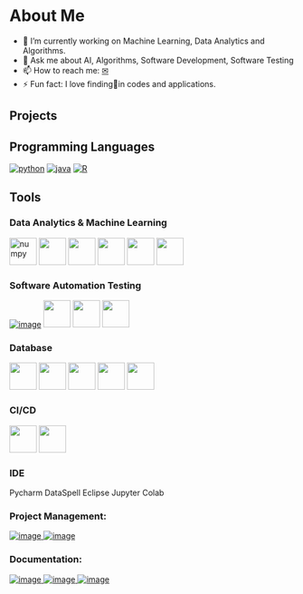 # About Me
- 🌱 I’m currently working on Machine Learning, Data Analytics and Algorithms.
- 💬 Ask me about AI, Algorithms, Software Development, Software Testing
- 📫 How to reach me: [✉](francis.sunny.25@gmail.com)
- ⚡ Fun fact: I love finding🐞in codes and applications.
## Projects

## Programming Languages
[![python](https://user-images.githubusercontent.com/35664378/216773735-5d278f07-3389-4344-af3f-f04336d83ba9.png)](https://www.python.org/)
[![java](https://user-images.githubusercontent.com/35664378/216773848-f91f23de-cdfc-4c6c-942b-8f760c85cb24.png)](https://www.java.com/en/)
[![R](https://user-images.githubusercontent.com/35664378/216773963-6098b3b9-2171-4fb7-b13e-820e92e5c722.png)](https://www.r-project.org/)
## Tools
### Data Analytics & Machine Learning
[<img src="https://cdn.icon-icons.com/icons2/2699/PNG/512/numpy_logo_icon_168071.png" width="48" title="numpy">](https://numpy.org)
[<img src="https://user-images.githubusercontent.com/35664378/216778270-8badd099-9bd0-4b4f-91df-0becf5e58150.png" width="48">](https://pandas.pydata.org)
[<img src="https://user-images.githubusercontent.com/35664378/216778349-bc490836-c5de-434a-b2e5-450873b19c11.png" width="48">](https://scikit-learn.org/stable/)
[<img src="https://user-images.githubusercontent.com/35664378/216778412-6c2019bd-4822-4450-8d36-fe066910be74.png" width="48">](https://www.tensorflow.org/)
[<img src="https://user-images.githubusercontent.com/35664378/216778550-7c47dd65-9c85-4d4e-bec9-0b8b8e6898c4.png" width="48">](https://keras.io/)
[<img src="https://user-images.githubusercontent.com/35664378/216778642-38f30f0d-f83b-4bff-99cb-db577c480325.png" width="48">](https://openai.com/)
### Software Automation Testing
[![image](https://user-images.githubusercontent.com/35664378/216779173-9e6aec16-6a90-40f6-819e-142c6ba12e49.png)](https://www.postman.com/)
[<img src="https://user-images.githubusercontent.com/35664378/216779307-35cbf51e-db33-4468-b240-59a12d37c4ff.png" width="48">](https://www.selenium.dev/)
[<img src="https://user-images.githubusercontent.com/35664378/216779393-d2562517-16f8-4572-aa05-32ab77f8b63c.png" width="48">](https://selenide.org/)
[<img src="https://user-images.githubusercontent.com/35664378/216779457-174cf683-a584-462d-89d2-89408798c791.png" width="48">](https://docs.pytest.org/en/7.2.x/)
### Database
[<img src="https://user-images.githubusercontent.com/35664378/216813246-2c79a55b-f29d-4729-8909-3c911b2a7075.png" width="48">](https://hive.apache.org/)
[<img src="https://user-images.githubusercontent.com/35664378/216813357-20a1641d-fb91-4c2a-9315-2f5bab0d2a82.png" width="48">](https://www.postgresql.org/)
[<img src="https://user-images.githubusercontent.com/35664378/216813485-00fb7ace-c6e7-462c-9930-8faab4c0b126.png" width="48">](https://aws.amazon.com/redshift/)
[<img src="https://user-images.githubusercontent.com/35664378/216813572-d443640c-ac2b-4690-976f-8c53254280a0.png" width="48">](https://www.mysql.com/)
[<img src="https://user-images.githubusercontent.com/35664378/216813628-551f1b9d-687c-4260-ad87-8f260c5470ce.png" width="48">](https://dbeaver.io/)
### CI/CD
[<img src="https://user-images.githubusercontent.com/35664378/216813796-ac500bf1-bc23-4f1b-a454-a8450a6824aa.png" width="48">](https://www.jenkins.io/)
[<img src="https://user-images.githubusercontent.com/35664378/216813880-44309ecc-26ac-432e-9bcf-17faeed9fb71.png" width="48">](https://about.gitlab.co)
### IDE
Pycharm
DataSpell
Eclipse
Jupyter
Colab
### Project Management: 
[![image](https://user-images.githubusercontent.com/35664378/216774892-378cf645-6391-4e37-b499-b4aa359b667b.png)
](https://www.atlassian.com/software/jira)
[![image](https://user-images.githubusercontent.com/35664378/216774969-28ed7edd-ea94-43c8-bdb3-81153ae8aa72.png)](https://www.google.co.uk/sheets/about/)
### Documentation:
[![image](https://user-images.githubusercontent.com/35664378/216775387-c299640e-c991-4679-9f47-568579f63f2e.png)
](https://www.atlassian.com/software/confluence)
[![image](https://user-images.githubusercontent.com/35664378/216775471-b8d65e90-7feb-4632-bbb7-977a853ef594.png)
](https://www.microsoft.com/en-gb/microsoft-365?rtc=1)
[![image](https://user-images.githubusercontent.com/35664378/216775074-84cadd3a-9fc7-4bbd-bf53-2052f32305c5.png)](https://www.google.co.uk/docs/about/)
